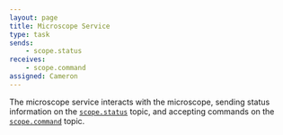 ```yaml
---
layout: page
title: Microscope Service
type: task
sends:
    - scope.status
receives:
    - scope.command
assigned: Cameron
---
```


The microscope service interacts with the microscope, sending status information on the [`scope.status`](/topics.html#scope-status) topic, and accepting commands on the [`scope.command`](/topics.html#scope-command) topic.